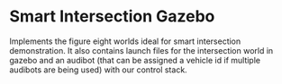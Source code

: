 Smart Intersection Gazebo
===
Implements the figure eight worlds ideal for smart intersection demonstration. It also contains launch files for the intersection world in gazebo
and an audibot (that can be assigned a vehicle id if multiple audibots are being used) with our control stack.